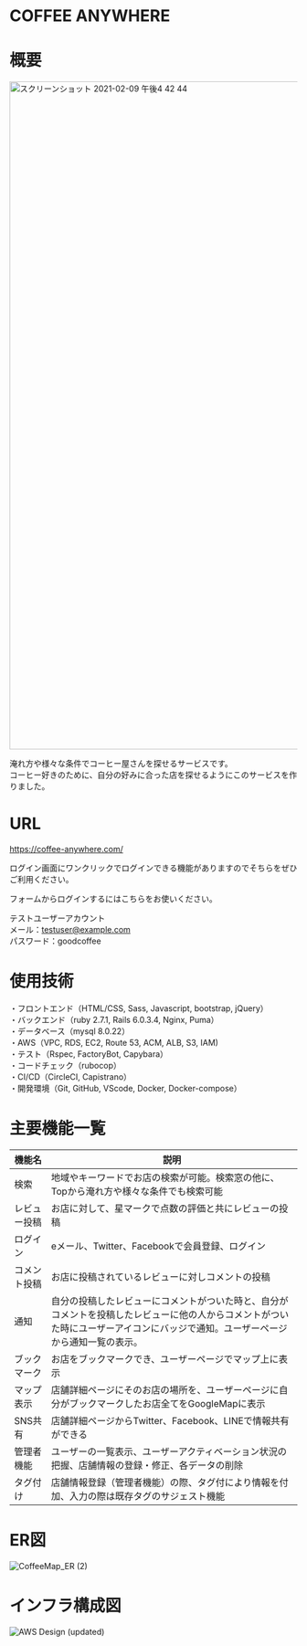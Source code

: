 # COFFEE ANYWHERE

# 概要 
<img width="1170" alt="スクリーンショット 2021-02-09 午後4 42 44" src="https://user-images.githubusercontent.com/70304933/107332993-334c3c80-6af8-11eb-8557-f36a06d2e45a.png">
  
  

淹れ方や様々な条件でコーヒー屋さんを探せるサービスです。  
コーヒー好きのために、自分の好みに合った店を探せるようにこのサービスを作りました。 
  


# URL
https://coffee-anywhere.com/  
  
ログイン画面にワンクリックでログインできる機能がありますのでそちらをぜひご利用ください。  
  
フォームからログインするにはこちらをお使いください。  
  
テストユーザーアカウント  
メール：testuser@example.com  
パスワード：goodcoffee
  


# 使用技術
・フロントエンド（HTML/CSS, Sass, Javascript, bootstrap, jQuery）  
・バックエンド（ruby 2.7.1, Rails 6.0.3.4, Nginx, Puma）  
・データベース（mysql 8.0.22）  
・AWS（VPC, RDS, EC2, Route 53, ACM, ALB, S3, IAM)  
・テスト（Rspec, FactoryBot, Capybara）  
・コードチェック（rubocop）  
・CI/CD（CircleCI, Capistrano）  
・開発環境（Git, GitHub, VScode, Docker, Docker-compose）  
  


# 主要機能一覧
| 機能名 | 説明 |
| ------------- | ------------- |
| 検索 | 地域やキーワードでお店の検索が可能。検索窓の他に、Topから淹れ方や様々な条件でも検索可能  |
| レビュー投稿 | お店に対して、星マークで点数の評価と共にレビューの投稿  |
| ログイン | eメール、Twitter、Facebookで会員登録、ログイン |
| コメント投稿 | お店に投稿されているレビューに対しコメントの投稿 |
| 通知 | 自分の投稿したレビューにコメントがついた時と、自分がコメントを投稿したレビューに他の人からコメントがついた時にユーザーアイコンにバッジで通知。ユーザーページから通知一覧の表示。 |
| ブックマーク | お店をブックマークでき、ユーザーページでマップ上に表示 |
| マップ表示 | 店舗詳細ページにそのお店の場所を、ユーザーページに自分がブックマークしたお店全てをGoogleMapに表示 |
| SNS共有 | 店舗詳細ページからTwitter、Facebook、LINEで情報共有ができる |
| 管理者機能 | ユーザーの一覧表示、ユーザーアクティベーション状況の把握、店舗情報の登録・修正、各データの削除 |
| タグ付け | 店舗情報登録（管理者機能）の際、タグ付により情報を付加、入力の際は既存タグのサジェスト機能 |
  
  
  
# ER図
![CoffeeMap_ER (2)](https://user-images.githubusercontent.com/70304933/107328952-d39f6280-6af2-11eb-9706-71224051ea95.png)
  
  
# インフラ構成図
![AWS Design (updated)](https://user-images.githubusercontent.com/70304933/107347620-59c6a380-6b09-11eb-954c-cbfa256570d8.png)

